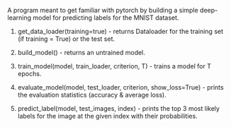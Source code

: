 A program meant to get familiar with pytorch by building a simple deep-learning model for predicting labels for the MNIST dataset.

1) get_data_loader(training=true) - returns Dataloader for the training set (if training = True) or the test set.

2) build_model() - returns an untrained model.

3) train_model(model, train_loader, criterion, T) - trains a model for T epochs.

4) evaluate_model(model, test_loader, criterion, show_loss=True) - prints the evaluation statistics (accuracy & average loss).

5) predict_label(model, test_images, index) - prints the top 3 most likely labels for the image at the given index with their probabilities.